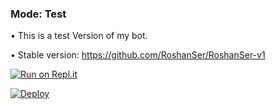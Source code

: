 ### Mode: Test

• This is a test Version of my bot.

• Stable version: https://github.com/RoshanSer/RoshanSer-v1
   
[![Run on Repl.it](https://repl.it/badge/github/quiec/whatsAlfa)](https://replit.com/@MOHAMMEDROSHAN/RoshanSer-QR)
  

[![Deploy](https://www.herokucdn.com/deploy/button.svg)](https://heroku.com/deploy?template=https://github.com/MohammedRoshanT/RoshanSer-v1.git)


